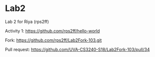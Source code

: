 # Lab2

Lab 2 for Riya (rps2ff) 

Activity 1: https://github.com/rps2ff/hello-world 

Fork: https://github.com/rps2ff/Lab2Fork-103.git

Pull request: https://github.com/UVA-CS3240-S18/Lab2Fork-103/pull/34


